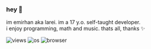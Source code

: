 ### hey :wave:
im emirhan aka larei. im a 17 y.o. self-taught developer. \
i enjoy programming, math and music. thats all, thanks ✨

![views](https://komarev.com/ghpvc/?username=lareii&color=brightgreen)
![os](https://img.shields.io/badge/os-windows-0080ff)
![browser](https://img.shields.io/badge/browser-firefox-f25b35)
